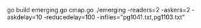 go build emerging.go cmap.go
./emerging -readers=2 -askers=2 -askdelay=10 -reducedelay=100 -infiles="pg1041.txt,pg1103.txt"

